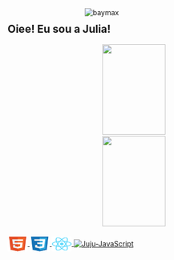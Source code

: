 <img align="right" alt="baymax" width="350px" src="https://tenor.com/view/hello-there-big-hero6-wave-hello-hi-gif-14779818">

## Oiee! Eu sou a Julia!

<div align="center">
  <a href="https://github.com/juliaRufino">
  <img height="180em" width="50%" src="https://github-readme-stats.vercel.app/api?username=juliaRufino&show_icons=true&theme=radical&include_all_commits=true&count_private=true"/>
  <img height="180em" width="50%" src="https://github-readme-stats.vercel.app/api/top-langs/?username=juliaRufino&layout=compact&langs_count=7&theme=radical"/>
</div>
<div style="display: inline_block"><br>
  <img align="center" alt="Juju-HTML" height="30" width="40" src="https://raw.githubusercontent.com/devicons/devicon/master/icons/html5/html5-original.svg">
  <img align="center" alt="Juju-CSS" height="30" width="40" src="https://raw.githubusercontent.com/devicons/devicon/master/icons/css3/css3-original.svg">
  <img align="center" alt="Juju-React" height="30" width="40" src="https://raw.githubusercontent.com/devicons/devicon/master/icons/react/react-original.svg">
  <img align="center" alt="Juju-JavaScript" height="30" width="40" src="https://cdn.jsdelivr.net/gh/devicons/devicon/icons/javascript/javascript-original.svg">
</div>

<!--
**juliaRufino/juliaRufino** is a ✨ _special_ ✨ repository because its `README.md` (this file) appears on your GitHub profile.

Here are some ideas to get you started:

- 🔭 I’m currently working on ...
- 🌱 I’m currently learning ...
- 👯 I’m looking to collaborate on ...
- 🤔 I’m looking for help with ...
- 💬 Ask me about ...
- 📫 How to reach me: ...
- 😄 Pronouns: ...
- ⚡ Fun fact: ...
-->
